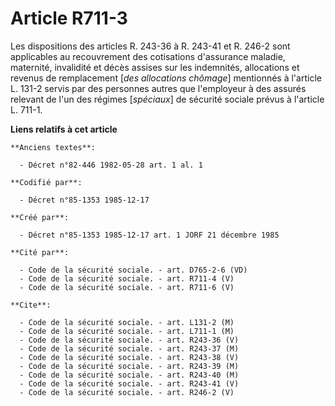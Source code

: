 # Article R711-3

Les dispositions des articles R. 243-36 à R. 243-41 et R. 246-2 sont applicables au recouvrement des cotisations d'assurance
maladie, maternité, invalidité et décès assises sur les indemnités, allocations et revenus de remplacement [*des allocations
chômage*] mentionnés à l'article L. 131-2 servis par des personnes autres que l'employeur à des assurés relevant de l'un des
régimes [*spéciaux*] de sécurité sociale prévus à l'article L. 711-1.

**Liens relatifs à cet article**

	**Anciens textes**:

	  - Décret n°82-446 1982-05-28 art. 1 al. 1

	**Codifié par**:

	  - Décret n°85-1353 1985-12-17

	**Créé par**:

	  - Décret n°85-1353 1985-12-17 art. 1 JORF 21 décembre 1985

	**Cité par**:

	  - Code de la sécurité sociale. - art. D765-2-6 (VD)
	  - Code de la sécurité sociale. - art. R711-4 (V)
	  - Code de la sécurité sociale. - art. R711-6 (V)

	**Cite**:

	  - Code de la sécurité sociale. - art. L131-2 (M)
	  - Code de la sécurité sociale. - art. L711-1 (M)
	  - Code de la sécurité sociale. - art. R243-36 (V)
	  - Code de la sécurité sociale. - art. R243-37 (M)
	  - Code de la sécurité sociale. - art. R243-38 (V)
	  - Code de la sécurité sociale. - art. R243-39 (M)
	  - Code de la sécurité sociale. - art. R243-40 (M)
	  - Code de la sécurité sociale. - art. R243-41 (V)
	  - Code de la sécurité sociale. - art. R246-2 (V)
